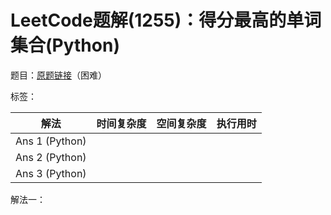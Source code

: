 # LeetCode题解(1255)：得分最高的单词集合(Python)

题目：[原题链接](https://leetcode-cn.com/problems/maximum-score-words-formed-by-letters/)（困难）

标签：

| 解法           | 时间复杂度 | 空间复杂度 | 执行用时 |
| -------------- | ---------- | ---------- | -------- |
| Ans 1 (Python) |            |            |          |
| Ans 2 (Python) |            |            |          |
| Ans 3 (Python) |            |            |          |

解法一：

